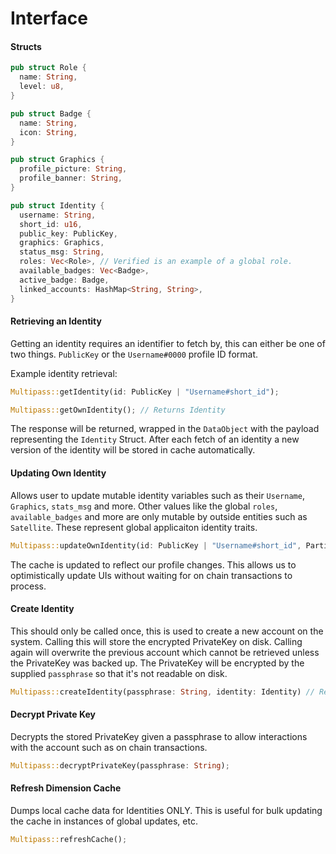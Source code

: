 # Interface

#### Structs

```rs
pub struct Role {
  name: String,
  level: u8,
}

pub struct Badge {
  name: String,
  icon: String,
}

pub struct Graphics {
  profile_picture: String,
  profile_banner: String,
}

pub struct Identity {
  username: String,
  short_id: u16,
  public_key: PublicKey,
  graphics: Graphics,
  status_msg: String,
  roles: Vec<Role>, // Verified is an example of a global role.
  available_badges: Vec<Badge>,
  active_badge: Badge,
  linked_accounts: HashMap<String, String>,
}
```

#### Retrieving an Identity

Getting an identity requires an identifier to fetch by, this can either be one of two things. `PublicKey` or the `Username#0000` profile ID format.

Example identity retrieval:


```rs
Multipass::getIdentity(id: PublicKey | "Username#short_id");
```

```rs
Multipass::getOwnIdentity(); // Returns Identity
```

The response will be returned, wrapped in the `DataObject` with the payload representing the `Identity` Struct. After each fetch of an identity a new version of the identity will be stored in cache automatically.

#### Updating Own Identity

Allows user to update mutable identity variables such as their `Username`, `Graphics`, `stats_msg` and more. Other values like the global `roles`, `available_badges` and more are only mutable by outside entities such as `Satellite`. These represent global applicaiton identity traits.

```rs
Multipass::updateOwnIdentity(id: PublicKey | "Username#short_id", PartialIdentity);
```

The cache is updated to reflect our profile changes. This allows us to optimistically update UIs without waiting for on chain transactions to process.

#### Create Identity

This should only be called once, this is used to create a new account on the system. Calling this will store the encrypted PrivateKey on disk. Calling again will overwrite the previous account which cannot be retrieved unless the PrivateKey was backed up. The PrivateKey will be encrypted by the supplied `passphrase` so that it's not readable on disk.

```rs
Multipass::createIdentity(passphrase: String, identity: Identity) // Returns PublicKey, stores encrypted private key
```

#### Decrypt Private Key

Decrypts the stored PrivateKey given a passphrase to allow interactions with the account such as on chain transactions.

```rs
Multipass::decryptPrivateKey(passphrase: String);
```

#### Refresh Dimension Cache

Dumps local cache data for Identities ONLY. This is useful for bulk updating the cache in instances of global updates, etc.

```rs
Multipass::refreshCache();
````
